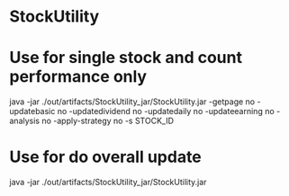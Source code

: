 # StockUtility
# Use for single stock and count performance only
java -jar ./out/artifacts/StockUtility_jar/StockUtility.jar -getpage no -updatebasic no -updatedividend no -updatedaily no -updateearning no -analysis no -apply-strategy no -s STOCK_ID
# Use for do overall update
java -jar ./out/artifacts/StockUtility_jar/StockUtility.jar

